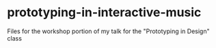 # prototyping-in-interactive-music
Files for the workshop portion of my talk for the "Prototyping in Design" class
